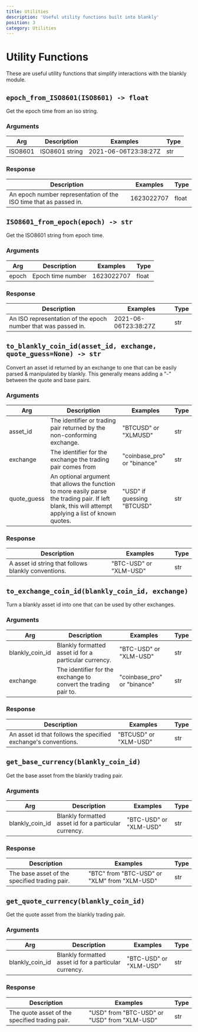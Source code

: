 ```yaml
---
title: Utilities
description: 'Useful utility functions built into blankly'
position: 3
category: Utilities
---
```


# Utility Functions

These are useful utility functions that simplify interactions with the blankly module.

## `epoch_from_ISO8601(ISO8601) -> float`

Get the epoch time from an iso string.

### Arguments

| Arg     | Description    | Examples             | Type |
| ------- | -------------- | -------------------- | ---- |
| ISO8601 | ISO8601 string | 2021-06-06T23:38:27Z | str  |

### Response

| Description                                                  | Examples   | Type  |
| ------------------------------------------------------------ | ---------- | ----- |
| An epoch number representation of the ISO time that as passed in. | 1623022707 | float |

## `ISO8601_from_epoch(epoch) -> str`

Get the ISO8601 string from epoch time.

### Arguments

| Arg   | Description       | Examples   | Type  |
| ----- | ----------------- | ---------- | ----- |
| epoch | Epoch time number | 1623022707 | float |

### Response

| Description                                                  | Examples             | Type |
| ------------------------------------------------------------ | -------------------- | ---- |
| An ISO representation of the epoch number that was passed in. | 2021-06-06T23:38:27Z | str  |

## `to_blankly_coin_id(asset_id, exchange, quote_guess=None) -> str`

Convert an asset id returned by an exchange to one that can be easily parsed & manipulated by blankly. This generally means adding a "-" between the quote and base pairs.

### Arguments

| Arg         | Description                                                  | Examples                    | Type |
| ----------- | ------------------------------------------------------------ | --------------------------- | ---- |
| asset_id    | The identifier or trading pair returned by the non-conforming exchange. | "BTCUSD" or "XLMUSD"        | str  |
| exchange    | The identifier for the exchange the trading pair comes from  | "coinbase_pro" or "binance" | str  |
| quote_guess | An optional argument that allows the function to more easily parse the trading pair. If left blank, this will attempt applying a list of known quotes. | "USD" if guessing "BTCUSD"  | str  |

### Response

| Description                                         | Examples               | Type |
| --------------------------------------------------- | ---------------------- | ---- |
| A asset id string that follows blankly conventions. | "BTC-USD" or "XLM-USD" | str  |

## `to_exchange_coin_id(blankly_coin_id, exchange)`

Turn a blankly asset id into one that can be used by other exchanges.

### Arguments

| Arg             | Description                                                  | Examples                    | Type |
| --------------- | ------------------------------------------------------------ | --------------------------- | ---- |
| blankly_coin_id | Blankly formatted asset id for a particular currency.        | "BTC-USD" or "XLM-USD"      | str  |
| exchange        | The identifier for the exchange to convert the trading pair to. | "coinbase_pro" or "binance" | str  |

### Response

| Description                                                  | Examples              | Type |
| ------------------------------------------------------------ | --------------------- | ---- |
| An asset id that follows the specified exchange's conventions. | "BTCUSD" or "XLM-USD" | str  |

## `get_base_currency(blankly_coin_id)`

Get the base asset from the blankly trading pair.

### Arguments

| Arg             | Description                                           | Examples               | Type |
| --------------- | ----------------------------------------------------- | ---------------------- | ---- |
| blankly_coin_id | Blankly formatted asset id for a particular currency. | "BTC-USD" or "XLM-USD" | str  |

### Response

| Description                                   | Examples                                     | Type |
| --------------------------------------------- | -------------------------------------------- | ---- |
| The base asset of the specified trading pair. | "BTC" from "BTC-USD" or "XLM" from "XLM-USD" | str  |

## `get_quote_currency(blankly_coin_id)`

Get the quote asset from the blankly trading pair.

### Arguments

| Arg             | Description                                           | Examples               | Type |
| --------------- | ----------------------------------------------------- | ---------------------- | ---- |
| blankly_coin_id | Blankly formatted asset id for a particular currency. | "BTC-USD" or "XLM-USD" | str  |

### Response

| Description                                    | Examples                                     | Type |
| ---------------------------------------------- | -------------------------------------------- | ---- |
| The quote asset of the specified trading pair. | "USD" from "BTC-USD" or "USD" from "XLM-USD" | str  |

